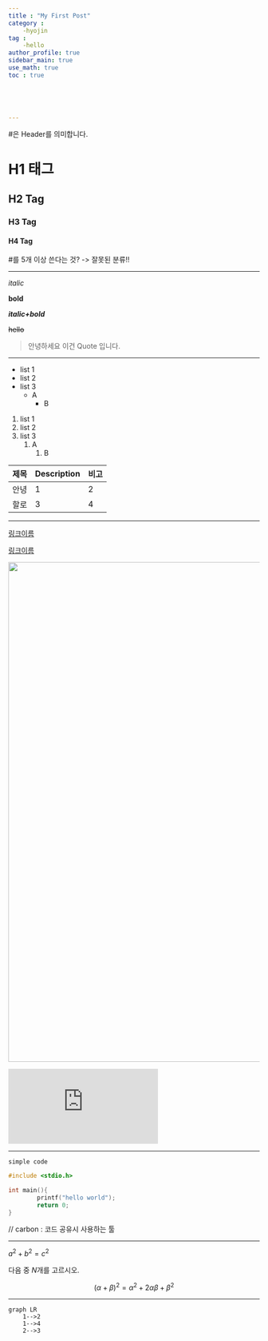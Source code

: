 ```yaml
---
title : "My First Post"
category : 
    -hyojin
tag : 
    -hello
author_profile: true
sidebar_main: true
use_math: true
toc : true





---
```


\#은 Header를 의미합니다.

# H1 태그
## H2 Tag
### H3 Tag
#### H4 Tag

\#를 5개 이상 쓴다는 것? -> 잘못된 분류!!


___

_italic_

**bold**

**_italic+bold_**

~~hello~~

> 안녕하세요 이건 Quote 입니다.

---

- list 1
- list 2
- list 3
    - A
        - B

1. list 1
2. list 2
3. list 3
    1. A
        1. B


|제목|Description|비고|
|-|-|-|
|안녕|1|2|
|할로|3|4|

---

[링크이름](naver.com)

<a href="naver.com">링크이름</a>

<img src="" width=1000>

![subinium](https://hyojin107.github.io/assets/images/asb.img)


---

`simple code`

```cpp
#include <stdio.h>

int main(){
        printf("hello world");
        return 0;
}
```

// carbon : 코드 공유시 사용하는 툴

---

$a^2 + b^2 = c^2$

다음 중 $N$개를 고르시오.

$$(\alpha + \beta)^2 = \alpha^2 + 2 \alpha \beta + \beta^2$$

---

```mermaid
graph LR
    1-->2
    1-->4
    2-->3
```
